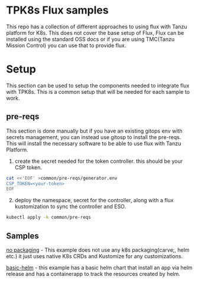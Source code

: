 # TPK8s Flux samples


This repo has a collection of different approaches to using flux with Tanzu platform for K8s. This does not cover the base setup of Flux, Flux can be installed using the standard OSS docs or if you are using TMC(Tanzu Mission Control) you can use that to provide flux.



# Setup
This section can be used to setup the components needed to integrate flux with TPK8s. This is a common setup that will be needed for each sample to work. 

## pre-reqs

This section is done manually but if you have an existing gitops env with secrets management, you can instead use gitosp to install the pre-reqs. This will install the necessary software to be able to use flux with Tanzu Platform.


1. create the secret needed for the token controller. this should be your CSP token.

```bash
cat <<'EOF' >common/pre-reqs/generator.env
CSP_TOKEN=<your-token>
EOF
```

2. deploy the namespace, secret for the controller,  along with a flux kustomization to sync the controller and ESO.

```bash
kubectl apply -k common/pre-reqs              
```


## Samples


[no packaging](./no-packaging/) - This example does not use any k8s packaging(carve;, helm etc.) it just uses native K8s CRDs and Kustomize for any customizations. 


[basic-helm](./basic-helm/) -  this example has a basic helm chart that install an app via helm release and has a containerapp to track the resources created by helm.
